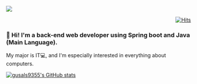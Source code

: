 <a href="mailto:gusals9355@naver.com" target="_black"><img src="https://img.shields.io/badge/gusals9355@naver.com-62B47A?style=flat-square&logo=Naver&logoColor=white"/></a>
<div align=right>
	
  [![Hits](https://hits.seeyoufarm.com/api/count/incr/badge.svg?url=https%3A%2F%2Fgithub.com%2Fgusals9355)](https://hits.seeyoufarm.com) 

</div>

### 👋 Hi! I'm a <b>back-end web developer</b> using Spring boot and Java (Main Language).

My major is IT💻, and I'm especially interested in everything about computers.

  
[![gusals9355's GitHub stats](https://github-readme-stats.vercel.app/api?username=gusals9355&theme=tokyonight&show_icons=true)](https://github.com/anuraghazra/github-readme-stats)
<!--
**gusals9355/gusals9355** is a ✨ _special_ ✨ repository because its `README.md` (this file) appears on your GitHub profile.

Here are some ideas to get you started:

- 🔭 I’m currently working on ...
- 🌱 I’m currently learning ...
- 👯 I’m looking to collaborate on ...
- 🤔 I’m looking for help with ...
- 💬 Ask me about ...
- 📫 How to reach me: ...
- 😄 Pronouns: ...
- ⚡ Fun fact: ...
-->
